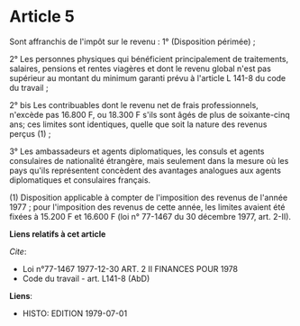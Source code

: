 # Article 5

Sont affranchis de l'impôt sur le revenu : 1° (Disposition périmée) ;

2° Les personnes physiques qui bénéficient principalement de traitements, salaires, pensions et rentes viagères et dont le
revenu global n'est pas supérieur au montant du minimum garanti prévu à l'article L 141-8 du code du travail ;

2° bis Les contribuables dont le revenu net de frais professionnels, n'excède pas 16.800 F, ou 18.300 F s'ils sont âgés de
plus de soixante-cinq ans; ces limites sont identiques, quelle que soit la nature des revenus perçus (1) ;

3° Les ambassadeurs et agents diplomatiques, les consuls et agents consulaires de nationalité étrangère, mais seulement dans
la mesure où les pays qu'ils représentent concèdent des avantages analogues aux agents diplomatiques et consulaires
français. 

(1) Disposition applicable à compter de l'imposition des revenus de l'année 1977 ; pour l'imposition des revenus de cette
année, les limites avaient été fixées à 15.200 F et 16.600 F (loi n° 77-1467 du 30 décembre 1977, art. 2-II).

**Liens relatifs à cet article**

_Cite_:

  - Loi n°77-1467 1977-12-30 ART. 2 II FINANCES POUR 1978
  - Code du travail - art. L141-8 (AbD)

**Liens**:

  - HISTO: EDITION 1979-07-01
